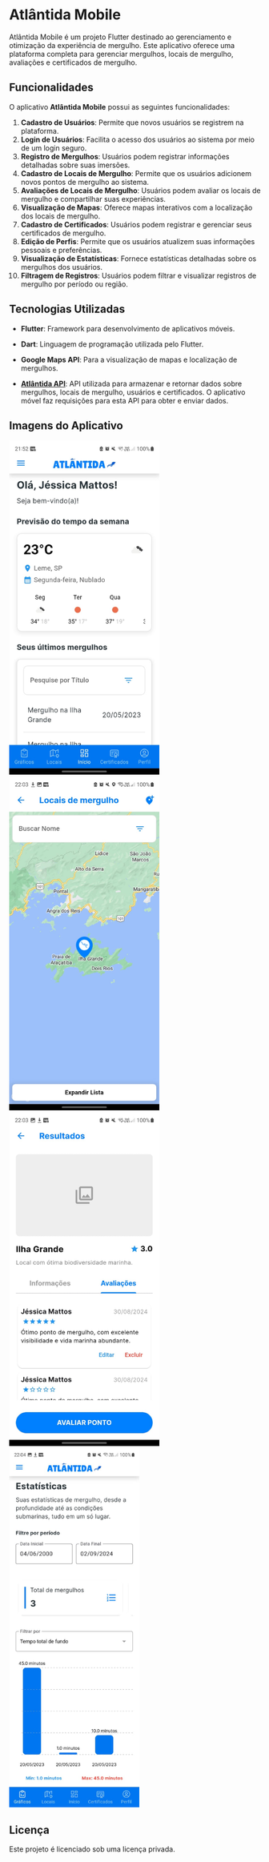 # Atlântida Mobile

Atlântida Mobile é um projeto Flutter destinado ao gerenciamento e otimização da experiência de mergulho. Este aplicativo oferece uma plataforma completa para gerenciar mergulhos, locais de mergulho, avaliações e certificados de mergulho.

## Funcionalidades

O aplicativo **Atlântida Mobile** possui as seguintes funcionalidades:

1. **Cadastro de Usuários**: Permite que novos usuários se registrem na plataforma.
2. **Login de Usuários**: Facilita o acesso dos usuários ao sistema por meio de um login seguro.
3. **Registro de Mergulhos**: Usuários podem registrar informações detalhadas sobre suas imersões.
4. **Cadastro de Locais de Mergulho**: Permite que os usuários adicionem novos pontos de mergulho ao sistema.
5. **Avaliações de Locais de Mergulho**: Usuários podem avaliar os locais de mergulho e compartilhar suas experiências.
6. **Visualização de Mapas**: Oferece mapas interativos com a localização dos locais de mergulho.
7. **Cadastro de Certificados**: Usuários podem registrar e gerenciar seus certificados de mergulho.
8. **Edição de Perfis**: Permite que os usuários atualizem suas informações pessoais e preferências.
9. **Visualização de Estatísticas**: Fornece estatísticas detalhadas sobre os mergulhos dos usuários.
10. **Filtragem de Registros**: Usuários podem filtrar e visualizar registros de mergulho por período ou região.

## Tecnologias Utilizadas

- **Flutter**: Framework para desenvolvimento de aplicativos móveis.
- **Dart**: Linguagem de programação utilizada pelo Flutter.
- **Google Maps API**: Para a visualização de mapas e localização de mergulhos.

- **[Atlântida API](https://github.com/JessicaMMattos/atlantida-api)**: API utilizada para armazenar e retornar dados sobre mergulhos, locais de mergulho, usuários e certificados. O aplicativo móvel faz requisições para esta API para obter e enviar dados.

## Imagens do Aplicativo

<img src="assets/images/screenshot1.jpeg" alt="Tela Inicial" width="300"/>
<img src="assets/images/screenshot2.jpeg" alt="Tela de Mapas" width="300"/>
<img src="assets/images/screenshot3.jpeg" alt="Tela de Comentários do Mergulho" width="300"/>
<img src="assets/images/screenshot5.jpeg" alt="Gráficos" width="260"/>

## Licença

Este projeto é licenciado sob uma licença privada.
